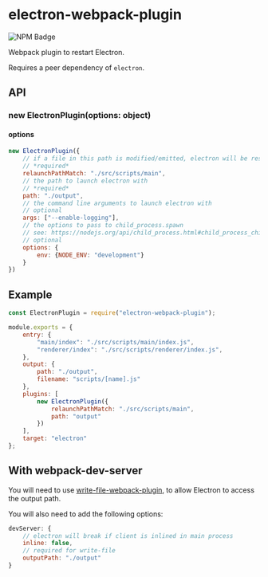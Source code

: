 # electron-webpack-plugin

![NPM Badge](https://img.shields.io/npm/v/electron-webpack-plugin.png)

Webpack plugin to restart Electron.

Requires a peer dependency of `electron`.

## API

### new ElectronPlugin(options: object)

#### options
```js
new ElectronPlugin({
    // if a file in this path is modified/emitted, electron will be restarted
    // *required*
    relaunchPathMatch: "./src/scripts/main",
    // the path to launch electron with
    // *required*
    path: "./output",
    // the command line arguments to launch electron with
    // optional
    args: ["--enable-logging"],
    // the options to pass to child_process.spawn
    // see: https://nodejs.org/api/child_process.html#child_process_child_process_spawnsync_command_args_options
    // optional
    options: {
        env: {NODE_ENV: "development"}
    }
})
```

## Example
```js
const ElectronPlugin = require("electron-webpack-plugin");

module.exports = {
    entry: {
        "main/index": "./src/scripts/main/index.js",
        "renderer/index": "./src/scripts/renderer/index.js",
    },
    output: {
        path: "./output",
        filename: "scripts/[name].js"
    },
    plugins: [
        new ElectronPlugin({
            relaunchPathMatch: "./src/scripts/main",
            path: "output"
        })
    ],
    target: "electron"
};
```

## With webpack-dev-server
You will need to use [write-file-webpack-plugin](https://npm.im/write-file-webpack-plugin),
to allow Electron to access the output path.

You will also need to add the following options:
```js
devServer: {
    // electron will break if client is inlined in main process
    inline: false,
    // required for write-file
    outputPath: "./output"
}
```
